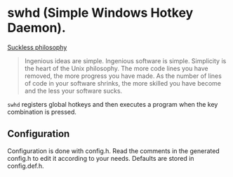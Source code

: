 # swhd (Simple Windows Hotkey Daemon).

[Suckless philosophy](https://suckless.org/philosophy/)

> Ingenious ideas are simple. Ingenious software is simple. Simplicity is the heart of the Unix philosophy. The more code lines you have removed, the more progress you have made. As the number of lines of code in your software shrinks, the more skilled you have become and the less your software sucks.

`swhd` registers global hotkeys and then executes a program when the key combination is pressed.

## Configuration
Configuration is done with config.h. Read the comments in the generated config.h to edit it according to your needs. Defaults are stored in config.def.h.
